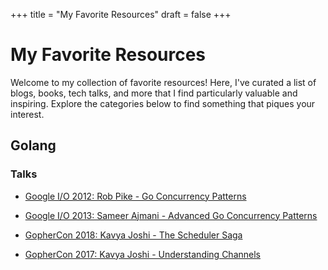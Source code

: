 +++
title = "My Favorite Resources"
draft = false
+++

# My Favorite Resources

Welcome to my collection of favorite resources! Here, I've curated a list of blogs, books, tech talks, and more that I find particularly valuable and inspiring. Explore the categories below to find something that piques your interest.

## Golang

### Talks

* [Google I/O 2012: Rob Pike - Go Concurrency Patterns](https://www.youtube.com/watch?v=f6kdp27TYZs)

* [Google I/O 2013: Sameer Ajmani  - Advanced Go Concurrency Patterns](https://www.youtube.com/watch?v=QDDwwePbDtw)

* [GopherCon 2018: Kavya Joshi - The Scheduler Saga](https://www.youtube.com/watch?v=YHRO5WQGh0k)

* [GopherCon 2017: Kavya Joshi - Understanding Channels](https://www.youtube.com/watch?v=KBZlN0izeiY)


